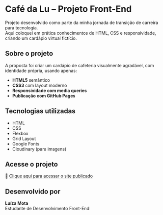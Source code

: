 
# Café da Lu – Projeto Front-End

Projeto desenvolvido como parte da minha jornada de transição de carreira para tecnologia.  
Aqui coloquei em prática conhecimentos de HTML, CSS e responsividade, criando um cardápio virtual fictício.

## Sobre o projeto

A proposta foi criar um cardápio de cafeteria visualmente agradável, com identidade própria, usando apenas:

- **HTML5** semântico
- **CSS3** com layout moderno
- **Responsividade com media queries**
- **Publicação com GitHub Pages**

## Tecnologias utilizadas

- HTML
- CSS
- Flexbox
- Grid Layout
- Google Fonts
- Cloudinary (para imagens)

## Acesse o projeto

🔗 [Clique aqui para acessar o site publicado](https://luizarmota.github.io/cafe-da-lu/)

## Desenvolvido por

**Luíza Mota**  
Estudante de Desenvolvimento Front-End



